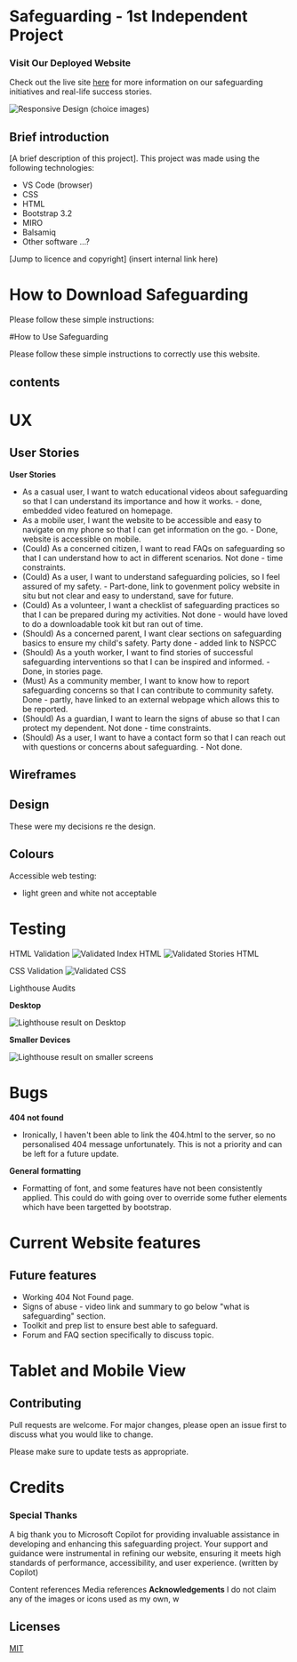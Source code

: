 # Safeguarding - 1st Independent Project 

### Visit Our Deployed Website
Check out the live site [here](https://jesskins.github.io/safeguarding/) for more information on our safeguarding initiatives and real-life success stories.

![Responsive Design (choice images)](assets/images/read-me/responsive.png)


## Brief introduction

[A brief description of this project]. This project was made using the following technologies:
- VS Code (browser)
- CSS 
- HTML
- Bootstrap 3.2 
- MIRO
- Balsamiq 
- Other software ...?

[Jump to licence and copyright] (insert internal link here)


# How to Download Safeguarding

Please follow these simple instructions:


#How to Use Safeguarding 

Please follow these simple instructions to correctly use this website. 

## contents 

# UX

## User Stories 


**User Stories**
- As a casual user, I want to watch educational videos about safeguarding so that I can understand its importance and how it works. - done, embedded video featured on homepage.
- As a mobile user, I want the website to be accessible and easy to navigate on my phone so that I can get information on the go. - Done, website is accessible on mobile. 
- (Could) As a concerned citizen, I want to read FAQs on safeguarding so that I can understand how to act in different scenarios. Not done - time constraints. 
- (Could) As a user, I want to understand safeguarding policies, so I feel assured of my safety. - Part-done, link to govenment policy website in situ but not clear and easy to understand, save for future. 
- (Could) As a volunteer, I want a checklist of safeguarding practices so that I can be prepared during my activities. Not done - would have loved to do a downloadable took kit but ran out of time. 
- (Should) As a concerned parent, I want clear sections on safeguarding basics to ensure my child's safety. Party done - added link to NSPCC
- (Should) As a youth worker, I want to find stories of successful safeguarding interventions so that I can be inspired and informed. - Done, in stories page.
- (Must) As a community member, I want to know how to report safeguarding concerns so that I can contribute to community safety. Done - partly, have linked to an external webpage which allows this to be reported.
- (Should) As a guardian, I want to learn the signs of abuse so that I can protect my dependent. Not done - time constraints.
- (Should) As a user, I want to have a contact form so that I can reach out with questions or concerns about safeguarding. - Not done.




## Wireframes 

## Design 
These were my decisions re the design. 

## Colours 

Accessible web testing:
- light green and white not acceptable 


# Testing 
HTML Validation 
![Validated Index HTML](assets/images/read-me/index-validation.png)
![Validated Stories HTML](assets/images/read-me/stories-validation.png)

CSS Validation 
![Validated CSS](assets/images/read-me/validated-css.png)

Lighthouse Audits 

**Desktop**

![Lighthouse result on Desktop](assets/images/read-me/desktop-lighthouse.png)

**Smaller Devices**

![Lighthouse result on smaller screens](assets/images/read-me/smaller-lighthouse.png)

# Bugs 

**404 not found**
- Ironically, I haven't been able to link the 404.html to the server, so no personalised 404 message unfortunately. This is not a priority and can be left for a future update. 

**General formatting**
- Formatting of font, and some features have not been consistently applied. This could do with going over to override some futher elements which have been targetted by bootstrap. 


# Current Website features 

## Future features
- Working 404 Not Found page.
- Signs of abuse - video link and summary to go below "what is safeguarding" section. 
- Toolkit and prep list to ensure best able to safeguard. 
- Forum and FAQ section specifically to discuss topic.


# Tablet and Mobile View 


## Contributing

Pull requests are welcome. For major changes, please open an issue first
to discuss what you would like to change.

Please make sure to update tests as appropriate.

# Credits 

### Special Thanks 
A big thank you to Microsoft Copilot for providing invaluable assistance in developing and enhancing this safeguarding project. Your support and guidance were instrumental in refining our website, ensuring it meets high standards of performance, accessibility, and user experience.
(written by Copilot)

Content references 
Media references 
**Acknowledgements**
I do not claim any of the images or icons used as my own, w

## Licenses

[MIT](https://choosealicense.com/licenses/mit/)
